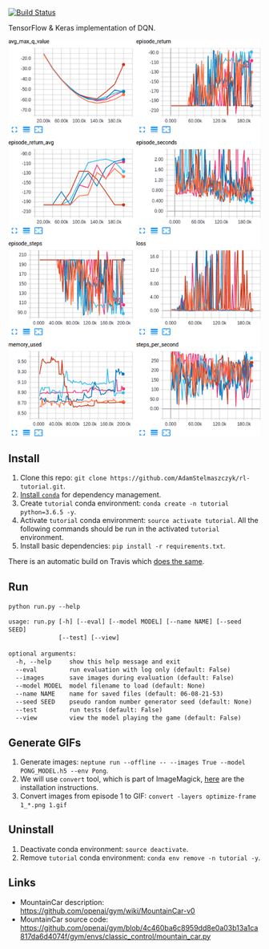 [![Build Status](https://travis-ci.org/AdamStelmaszczyk/rl-tutorial.svg?branch=master)](https://travis-ci.org/AdamStelmaszczyk/rl-tutorial)


TensorFlow & Keras implementation of DQN.

<p align="center"><img src="https://github.com/AdamStelmaszczyk/rl-tutorial/blob/master/images/tensorboard.png"></p>

## Install

1. Clone this repo: `git clone https://github.com/AdamStelmaszczyk/rl-tutorial.git`.
2. [Install `conda`](https://conda.io/docs/user-guide/install/index.html) for dependency management.
3. Create `tutorial` conda environment: `conda create -n tutorial python=3.6.5 -y`.
4. Activate `tutorial` conda environment: `source activate tutorial`. All the following commands should be run in the activated `tutorial` environment.
5. Install basic dependencies: `pip install -r requirements.txt`.

There is an automatic build on Travis which [does the same](https://github.com/AdamStelmaszczyk/rl-tutorial/blob/master/.travis.yml).

## Run

`python run.py --help`

```
usage: run.py [-h] [--eval] [--model MODEL] [--name NAME] [--seed SEED]
              [--test] [--view]

optional arguments:
  -h, --help     show this help message and exit
  --eval         run evaluation with log only (default: False)
  --images       save images during evaluation (default: False)
  --model MODEL  model filename to load (default: None)
  --name NAME    name for saved files (default: 06-08-21-53)
  --seed SEED    pseudo random number generator seed (default: None)
  --test         run tests (default: False)
  --view         view the model playing the game (default: False)
```

## Generate GIFs

1. Generate images: `neptune run --offline -- --images True --model PONG_MODEL.h5 --env Pong`.
2. We will use `convert` tool, which is part of ImageMagick, [here](https://www.imagemagick.org/script/download.php) are the installation instructions.
3. Convert images from episode 1 to GIF: `convert -layers optimize-frame 1_*.png 1.gif`


## Uninstall

1. Deactivate conda environment: `source deactivate`.
2. Remove `tutorial` conda environment: `conda env remove -n tutorial -y`.

## Links

- MountainCar description: https://github.com/openai/gym/wiki/MountainCar-v0
- MountainCar source code: https://github.com/openai/gym/blob/4c460ba6c8959dd8e0a03b13a1ca817da6d4074f/gym/envs/classic_control/mountain_car.py
